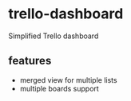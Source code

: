 # trello-dashboard

Simplified Trello dashboard

## features

- merged view for multiple lists
- multiple boards support
